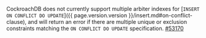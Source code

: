 CockroachDB does not currently support multiple arbiter indexes for [`INSERT ON CONFLICT DO UPDATE`]({{ page.version.version }}/insert.md#on-conflict-clause), and will return an error if there are multiple unique or exclusion constraints matching the `ON CONFLICT DO UPDATE` specification. [#53170](https://github.com/cockroachdb/cockroach/issues/53170)